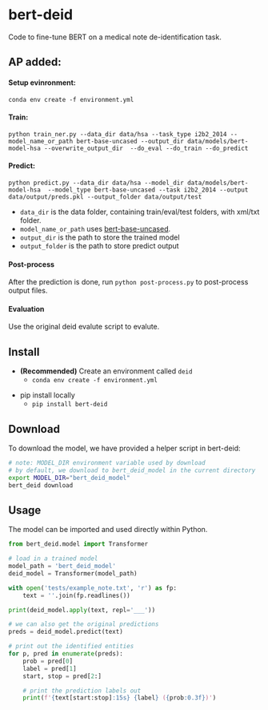 # bert-deid

Code to fine-tune BERT on a medical note de-identification task.

## AP added:
#### Setup evinronment:
`conda env create -f environment.yml`
#### Train:
```
python train_ner.py --data_dir data/hsa --task_type i2b2_2014 --model_name_or_path bert-base-uncased --output_dir data/models/bert-model-hsa --overwrite_output_dir  --do_eval --do_train --do_predict
```

#### Predict:
```
python predict.py --data_dir data/hsa --model_dir data/models/bert-model-hsa  --model_type bert-base-uncased --task i2b2_2014 --output data/output/preds.pkl --output_folder data/output/test
```
- `data_dir` is the data folder, containing train/eval/test folders, with xml/txt folder.
- `model_name_or_path` uses [bert-base-uncased](https://huggingface.co/bert-base-uncased).
- `output_dir` is the path to store the trained model
- `output_folder` is the path to store predict output

#### Post-process
After the prediction is done, run `python post-process.py` to post-process output files.

#### Evaluation
Use the original deid evalute script to evalute.

## Install

* **(Recommended)** Create an environment called `deid`
    * `conda env create -f environment.yml`
<!-- * conda: `conda install bert-deid` -->
* pip install locally
    * `pip install bert-deid`

## Download

To download the model, we have provided a helper script in bert-deid:

```sh
# note: MODEL_DIR environment variable used by download
# by default, we download to bert_deid_model in the current directory
export MODEL_DIR="bert_deid_model"
bert_deid download
```

## Usage

The model can be imported and used directly within Python.

```python
from bert_deid.model import Transformer

# load in a trained model
model_path = 'bert_deid_model'
deid_model = Transformer(model_path)

with open('tests/example_note.txt', 'r') as fp:
    text = ''.join(fp.readlines())

print(deid_model.apply(text, repl='___'))

# we can also get the original predictions
preds = deid_model.predict(text)

# print out the identified entities
for p, pred in enumerate(preds):
    prob = pred[0]
    label = pred[1]
    start, stop = pred[2:]

    # print the prediction labels out
    print(f'{text[start:stop]:15s} {label} ({prob:0.3f})')
```